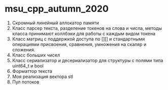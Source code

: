 # msu_cpp_autumn_2020
01. Скромный линейный аллокатор памяти 
02. Класс парсер текста, разделение токенов на слова и числа, методы класса принимают коллбэки для работы с каждым видом токена
03. Класс матриц с поддержкой доступа по [][] и стандартными операциями присвоения, сравнения, умножения на скаляр и сложения. 
04. Класс больших чисел
05. Класс сериализатор и десериализатор для структуры с полями типа uint64_t и bool
06. Форматтор текста
07. Моя реализация вектора stl
08. Пул потоков
